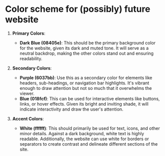 # Color scheme for (possibly) future website
1. **Primary Colors**:
   - **Dark Blue (08405e)**: This should be the primary background color for the website, given its dark and muted tone. It will serve as a neutral backdrop, making the other colors stand out and ensuring readability.

2. **Secondary Colors**:
   - **Purple (6037bb)**: Use this as a secondary color for elements like headers, sub-headings, or navigation bar highlights. It's vibrant enough to draw attention but not so much that it overwhelms the viewer.
   - **Blue (018fcf)**: This can be used for interactive elements like buttons, links, or hover effects. Given its bright and inviting shade, it will indicate interactivity and draw the user's attention.

3. **Accent Colors**:
   - **White (ffffff)**: This should primarily be used for text, icons, and other minor details. Against a dark background, white text is highly readable. Additionally, the website can use white for borders or separators to create contrast and delineate different sections of the site.